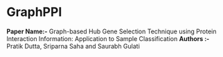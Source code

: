 # GraphPPI


<b>Paper Name:-</b> Graph-based Hub Gene Selection Technique using Protein Interaction Information: Application to  Sample Classification
<b>Authors :-</b> Pratik Dutta, Sriparna Saha and Saurabh Gulati

